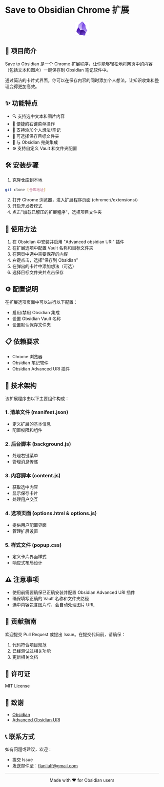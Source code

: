 # Save to Obsidian Chrome 扩展

<p align="center">
  <img src="icons/icon48.png" alt="Save to Obsidian Logo">
</p>

## 📝 项目简介
Save to Obsidian 是一个 Chrome 扩展程序，让你能够轻松地将网页中的内容（包括文本和图片）一键保存到 Obsidian 笔记软件中。

通过简洁的卡片式界面，你可以在保存内容的同时添加个人想法，让知识收集和整理变得更加高效。

## ✨ 功能特点
- 🔍 支持选中文本和图片内容
- 🎯 便捷的右键菜单操作
- 💭 支持添加个人想法/笔记
- 📂 可选择保存目标文件夹
- 🔄 与 Obsidian 完美集成
- ⚙️ 支持自定义 Vault 和文件夹配置

## 🛠️ 安装步骤
1. 克隆仓库到本地
```bash
git clone [仓库地址]
```
2. 打开 Chrome 浏览器，进入扩展程序页面 (chrome://extensions/)
3. 开启开发者模式
4. 点击"加载已解压的扩展程序"，选择项目文件夹

## 📖 使用方法
1. 在 Obsidian 中安装并启用 "Advanced obsidian URI" 插件
2. 在扩展选项中配置 Vault 名称和目标文件夹
3. 在网页中选中需要保存的内容
4. 右键点击，选择"保存到 Obsidian"
5. 在弹出的卡片中添加想法（可选）
6. 选择目标文件夹并点击保存

## ⚙️ 配置说明
在扩展选项页面中可以进行以下配置：
- 启用/禁用 Obsidian 集成
- 设置 Obsidian Vault 名称
- 设置默认保存文件夹

## 📋 依赖要求
- Chrome 浏览器
- Obsidian 笔记软件
- Obsidian Advanced URI 插件

## 🔧 技术架构
该扩展程序由以下主要组件构成：

### 1. 清单文件 (manifest.json)
- 定义扩展的基本信息
- 配置权限和组件

### 2. 后台脚本 (background.js)
- 处理右键菜单
- 管理消息传递

### 3. 内容脚本 (content.js)
- 获取选中内容
- 显示保存卡片
- 处理用户交互

### 4. 选项页面 (options.html & options.js)
- 提供用户配置界面
- 管理扩展设置

### 5. 样式文件 (popup.css)
- 定义卡片界面样式
- 响应式布局设计

## ⚠️ 注意事项
- 使用前需要确保已正确安装并配置 Obsidian Advanced URI 插件
- 确保填写正确的 Vault 名称和文件夹路径
- 选中内容包含图片时，会自动处理图片 URL

## 🤝 贡献指南
欢迎提交 Pull Request 或提出 Issue。在提交代码前，请确保：
1. 代码符合项目规范
2. 已经测试过相关功能
3. 更新相关文档

## 📄 许可证
MIT License

## 🙏 致谢
- [Obsidian](https://obsidian.md/)
- [Advanced Obsidian URI](https://github.com/Vinzent03/obsidian-advanced-uri)

## 📞 联系方式
如有问题或建议，欢迎：
- 提交 Issue
- 发送邮件至：flanliulf@gmail.com

---

<p align="center">Made with ❤️ for Obsidian users</p>